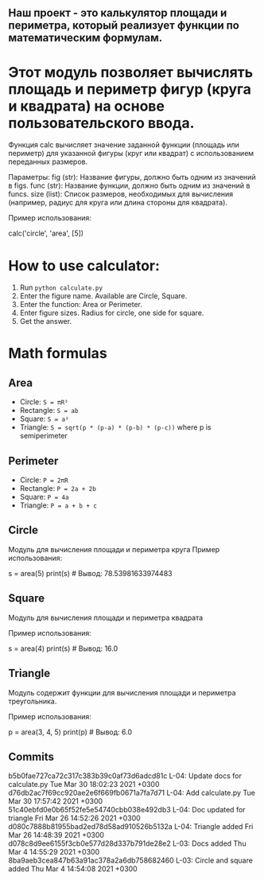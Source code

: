 ## Наш проект - это калькулятор площади и периметра, который реализует функции по математическим формулам.

# Этот модуль позволяет вычислять площадь и периметр фигур (круга и квадрата) на основе пользовательского ввода.

Функция calc вычисляет значение заданной функции (площадь или периметр) для указанной фигуры (круг или квадрат) с использованием переданных размеров.

Параметры:
fig (str): Название фигуры, должно быть одним из значений в figs.
func (str): Название функции, должно быть одним из значений в funcs.
size (list): Список размеров, необходимых для вычисления (например, радиус для круга или длина стороны для квадрата).

Пример использования:

calc('circle', 'area', [5])  

# How to use calculator:
1. Run `python calculate.py`
2. Enter the figure name. Available are Circle, Square.
3. Enter the function: Area or Perimeter.
4. Enter figure sizes. Radius for circle, one side for square.
5. Get the answer.

# Math formulas
## Area
- Circle: `S = πR²`
- Rectangle: `S = ab`
- Square: `S = a²`
- Triangle: `S = sqrt(p * (p-a) * (p-b) * (p-c))` where p is semiperimeter

## Perimeter
- Circle: `P = 2πR`
- Rectangle: `P = 2a + 2b`
- Square: `P = 4a`
- Triangle: `P = a + b + c`

## Circle
Модуль для вычисления площади и периметра круга
Пример использования:

s = area(5)
print(s)  # Вывод: 78.53981633974483    

## Square
Модуль для вычисления площади и периметра квадрата

Пример использования:

s = area(4)
print(s)  # Вывод: 16.0

## Triangle
Модуль содержит функции для вычисления площади и периметра треугольника.

Пример использования:

p = area(3, 4, 5)
print(p)  # Вывод: 6.0


## Commits

b5b0fae727ca72c317c383b39c0af73d6adcd81c L-04: Update docs for calculate.py Tue Mar 30 18:02:23 2021 +0300
d76db2ac7f69cc920ae2e6f669fb0671a7fa7d71 L-04: Add calculate.py Tue Mar 30 17:57:42 2021 +0300
51c40ebfd0e0b65f52fe5e54740cbb038e492db3 L-04: Doc updated for triangle Fri Mar 26 14:52:26 2021 +0300
d080c7888b81955bad2ed78d58ad910526b5132a L-04: Triangle added Fri Mar 26 14:48:39 2021 +0300
d078c8d9ee6155f3cb0e577d28d337b791de28e2 L-03: Docs added Thu Mar 4 14:55:29 2021 +0300
8ba9aeb3cea847b63a91ac378a2a6db758682460 L-03: Circle and square added Thu Mar 4 14:54:08 2021 +0300

